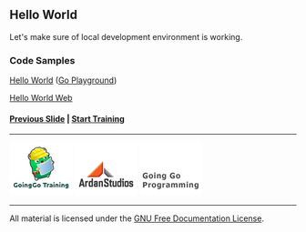 ## Hello World

Let's make sure of local development environment is working.

### Code Samples

[Hello World](../quick/hello/hello.go) ([Go Playground](http://play.golang.org/p/JdC_UYCWAR))

[Hello World Web](../quick/helloHTTP/helloHTTP.go)

#### [Previous Slide](slide3.md) | [Start Training](../../readme.md)
___
[![GoingGo Training](../../images/ggt_logo.png)](http://www.goinggotraining.net)
[![Ardan Studios](../../images/ardan_logo.png)](http://www.ardanstudios.com)
[![GoingGo Blog](../../images/ggb_logo.png)](http://www.goinggo.net)
___
All material is licensed under the [GNU Free Documentation License](https://github.com/ArdanStudios/gotraining/blob/master/LICENSE).